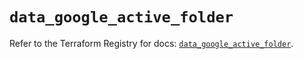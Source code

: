 # `data_google_active_folder`

Refer to the Terraform Registry for docs: [`data_google_active_folder`](https://registry.terraform.io/providers/hashicorp/google/5.18.0/docs/data-sources/active_folder).
